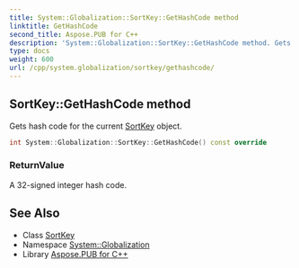 ```yaml
---
title: System::Globalization::SortKey::GetHashCode method
linktitle: GetHashCode
second_title: Aspose.PUB for C++
description: 'System::Globalization::SortKey::GetHashCode method. Gets hash code for the current SortKey object in C++.'
type: docs
weight: 600
url: /cpp/system.globalization/sortkey/gethashcode/
---
```

## SortKey::GetHashCode method


Gets hash code for the current [SortKey](../) object.

```cpp
int System::Globalization::SortKey::GetHashCode() const override
```


### ReturnValue

A 32-signed integer hash code.

## See Also

* Class [SortKey](../)
* Namespace [System::Globalization](../../)
* Library [Aspose.PUB for C++](../../../)
